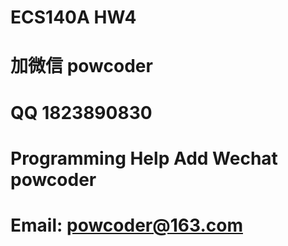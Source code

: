 # ECS140A HW4
# 加微信 powcoder

# QQ 1823890830

# Programming Help Add Wechat powcoder

# Email: powcoder@163.com

